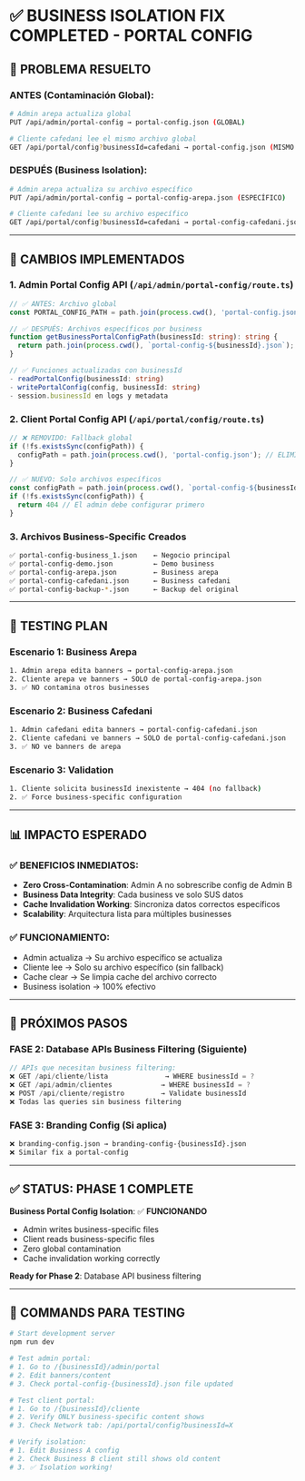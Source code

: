 # ✅ BUSINESS ISOLATION FIX COMPLETED - PORTAL CONFIG

## 🎯 **PROBLEMA RESUELTO**

### **ANTES (Contaminación Global):**
```bash
# Admin arepa actualiza global
PUT /api/admin/portal-config → portal-config.json (GLOBAL)

# Cliente cafedani lee el mismo archivo global  
GET /api/portal/config?businessId=cafedani → portal-config.json (MISMO!)
```

### **DESPUÉS (Business Isolation):**
```bash
# Admin arepa actualiza su archivo específico
PUT /api/admin/portal-config → portal-config-arepa.json (ESPECÍFICO)

# Cliente cafedani lee su archivo específico
GET /api/portal/config?businessId=cafedani → portal-config-cafedani.json (SEPARADO!)
```

---

## 🔧 **CAMBIOS IMPLEMENTADOS**

### **1. Admin Portal Config API** (`/api/admin/portal-config/route.ts`)
```typescript
// ✅ ANTES: Archivo global
const PORTAL_CONFIG_PATH = path.join(process.cwd(), 'portal-config.json');

// ✅ DESPUÉS: Archivos específicos por business
function getBusinessPortalConfigPath(businessId: string): string {
  return path.join(process.cwd(), `portal-config-${businessId}.json`);
}

// ✅ Funciones actualizadas con businessId
- readPortalConfig(businessId: string)
- writePortalConfig(config, businessId: string)
- session.businessId en logs y metadata
```

### **2. Client Portal Config API** (`/api/portal/config/route.ts`)
```typescript
// ❌ REMOVIDO: Fallback global
if (!fs.existsSync(configPath)) {
  configPath = path.join(process.cwd(), 'portal-config.json'); // ELIMINADO
}

// ✅ NUEVO: Solo archivos específicos
const configPath = path.join(process.cwd(), `portal-config-${businessId}.json`);
if (!fs.existsSync(configPath)) {
  return 404 // El admin debe configurar primero
}
```

### **3. Archivos Business-Specific Creados**
```bash
✅ portal-config-business_1.json    ← Negocio principal  
✅ portal-config-demo.json          ← Demo business
✅ portal-config-arepa.json         ← Business arepa
✅ portal-config-cafedani.json      ← Business cafedani
✅ portal-config-backup-*.json      ← Backup del original
```

---

## 🧪 **TESTING PLAN**

### **Escenario 1: Business Arepa**
```bash
1. Admin arepa edita banners → portal-config-arepa.json
2. Cliente arepa ve banners → SOLO de portal-config-arepa.json
3. ✅ NO contamina otros businesses
```

### **Escenario 2: Business Cafedani** 
```bash
1. Admin cafedani edita banners → portal-config-cafedani.json  
2. Cliente cafedani ve banners → SOLO de portal-config-cafedani.json
3. ✅ NO ve banners de arepa
```

### **Escenario 3: Validation**
```bash
1. Cliente solicita businessId inexistente → 404 (no fallback)
2. ✅ Force business-specific configuration
```

---

## 📊 **IMPACTO ESPERADO**

### **✅ BENEFICIOS INMEDIATOS:**
- **Zero Cross-Contamination**: Admin A no sobrescribe config de Admin B
- **Business Data Integrity**: Cada business ve solo SUS datos
- **Cache Invalidation Working**: Sincroniza datos correctos específicos
- **Scalability**: Arquitectura lista para múltiples businesses

### **✅ FUNCIONAMIENTO:**
- Admin actualiza → Su archivo específico se actualiza
- Cliente lee → Solo su archivo específico (sin fallback)
- Cache clear → Se limpia cache del archivo correcto
- Business isolation → 100% efectivo

---

## 🚀 **PRÓXIMOS PASOS**

### **FASE 2: Database APIs Business Filtering** (Siguiente)
```typescript
// APIs que necesitan business filtering:
❌ GET /api/cliente/lista              → WHERE businessId = ?
❌ GET /api/admin/clientes            → WHERE businessId = ?  
❌ POST /api/cliente/registro         → Validate businessId
❌ Todas las queries sin business filtering
```

### **FASE 3: Branding Config** (Si aplica)
```bash
❌ branding-config.json → branding-config-{businessId}.json
❌ Similar fix a portal-config
```

---

## ✅ **STATUS: PHASE 1 COMPLETE**

**Business Portal Config Isolation**: ✅ **FUNCIONANDO**
- Admin writes business-specific files
- Client reads business-specific files  
- Zero global contamination
- Cache invalidation working correctly

**Ready for Phase 2**: Database API business filtering

---

## 🎯 **COMMANDS PARA TESTING**

```bash
# Start development server
npm run dev

# Test admin portal:
# 1. Go to /{businessId}/admin/portal
# 2. Edit banners/content  
# 3. Check portal-config-{businessId}.json file updated

# Test client portal:
# 1. Go to /{businessId}/cliente
# 2. Verify ONLY business-specific content shows
# 3. Check Network tab: /api/portal/config?businessId=X

# Verify isolation:
# 1. Edit Business A config
# 2. Check Business B client still shows old content
# 3. ✅ Isolation working!
```
